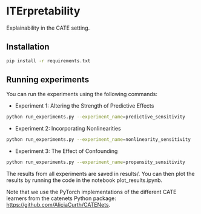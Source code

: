 # ITErpretability
Explainability in the CATE setting.


## Installation

```bash
pip install -r requirements.txt
```

## Running experiments 

You can run the experiments using the following commands: 

- Experiment 1: Altering the Strength of Predictive Effects

```bash
python run_experiments.py --experiment_name=predictive_sensitivity
```

- Experiment 2: Incorporating Nonlinearities

```bash
python run_experiments.py --experiment_name=nonlinearity_sensitivity
```

- Experiment 3: The Effect of Confounding

```bash
python run_experiments.py --experiment_name=propensity_sensitivity
```

The results from all experiments are saved in results/. You can then plot the results by running the code in the notebook plot_results.ipynb. 

Note that we use the PyTorch implementations of the different CATE learners from the catenets Python package: https://github.com/AliciaCurth/CATENets.
